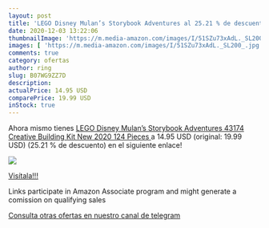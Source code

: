 ```yaml
---
layout: post
title: 'LEGO Disney Mulan’s Storybook Adventures al 25.21 % de descuento'
date: 2020-12-03 13:22:06
thumbnailImage: 'https://m.media-amazon.com/images/I/51SZu73xAdL._SL200_.jpg'
images: [ 'https://m.media-amazon.com/images/I/51SZu73xAdL._SL200_.jpg' ]
comments: true
category: ofertas
author: ring
slug: B07WG9ZZ7D
description:
actualPrice: 14.95 USD
comparePrice: 19.99 USD
inStock: true
---
```


Ahora mismo tienes [LEGO Disney Mulan’s Storybook Adventures 43174 Creative Building Kit  New 2020  124 Pieces ](https://www.amazon.com/dp/B07WG9ZZ7D/?tag=tolees-20) a 14.95 USD (original: 19.99 USD) (25.21 %  de descuento) en el siguiente enlace!

[![](https://m.media-amazon.com/images/I/51SZu73xAdL._SL200_.jpg)](https://www.amazon.com/dp/B07WG9ZZ7D/?tag=tolees-20)

[Visítala!!!](https://www.amazon.com/dp/B07WG9ZZ7D/?tag=tolees-20)

Links participate in Amazon Associate program and might generate a comission on qualifying sales

[Consulta otras ofertas en nuestro canal de telegram](https://t.me/s/ofertas25)
